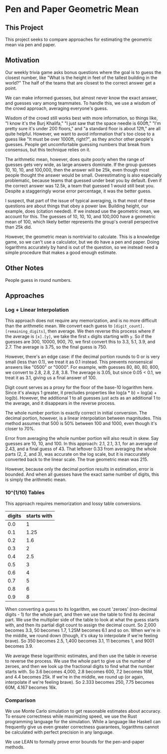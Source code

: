 # Pen and Paper Geometric Mean

## This Project

This project seeks to compare approaches for estimating the geometric mean via pen and paper.

## Motivation

Our weekly trivia game asks bonus questions where the goal is to guess the closest number, like "What is the height in feet of the tallest building in the world?"
The half of the teams that are closest to the correct answer get a point.

We can make informed guesses, but almost never know the exact answer, and guesses vary among teammates.
To handle this, we use a wisdom of the crowd approach, averaging everyone's guess.

Wisdom of the crowd still works best with more information, so things like, "I know it's the Burj Khalifa," "I just saw that the space needle is 600ft," "I'm pretty sure it's under 200 floors," and "a standard floor is about 12ft," are all quite helpful.
However, we want to avoid information that's too close to a guess like "It must be over 1000ft, right?", as they anchor other people's guesses.
People get uncomfortable guessing numbers that break from consensus, but this technique relies on it.

The arithmetic mean, however, does quite poorly when the range of guesses gets very wide, as large answers dominate.
If the group guesses 10, 10, 10, and 100,000, then the answer will be 25k, even though most people thought the answer would be small.
Overestimating is also especially problematic, because teams that guessed under beat you by default.
Even if the correct answer was 12.5k, a team that guessed 1 would still beat you.
Despite a staggeringly worse error percentage, it was the better guess.

I suspect, that part of the issue of typical averaging, is that most of these questions are about things that obey a power law.
Building height, our example, does (citation needed).
If we instead use the geometric mean, we account for this.
The guesses of 10, 10, 10, and 100,000 have a geometric mean of 100, which likely better represents the group's overall perspective than 25k did.

However, the geometric mean is nontrivial to calculate.
This is a knowledge game, so we can't use a calculator, but we do have a pen and paper.
Doing logarithms accurately by hand is out of the question, so we instead need a simple procedure that makes a good enough estimate.

## Other Notes

People guess in round numbers.

## Approaches

### Log + Linear Interpolation

This approach does not require any memorization, and is no more difficult than the arithmetic mean.
We convert each guess to `[digit_count].[remaining_digits]`, then average.
We then reverse this process where if the average is `[x].[y]`, we take the first `x` digits starting with `y`.
So if the guesses are 300, 10000, 900, 70, we first convert this to 3.3, 5.1, 3.9, and 2.7.
The average is 3.75, so the final guess is 750.

However, there's an edge case: if the decimal portion rounds to 0 or is very small (less than 0.1), we treat it as 0.1 instead.
This prevents nonsensical answers like "0500" or "0000".
For example, with guesses 80, 80, 80, 800, we convert to 2.8, 2.8, 2.8, 3.8.
The average is 3.05, but since 0.05 < 0.1, we treat it as 3.1, giving us a final answer of 100.

Digit count serves as a proxy for the floor of the base-10 logarithm here.
Since it's always 1 greater, it precludes properties like log(a * b) = log(a) + log(b).
However, the additional 1 to all guesses just acts as an additional 1 to the average, and it disappears in the reverse process.

The whole number portion is exactly correct in initial conversion.
The decimal portion, however, is a linear interpolation between magnitudes.
This method assumes that 500 is 50% between 100 and 1000, even though it's closer to 70%.

Error from averaging the whole number portion will also result in skew.
Say guesses are 10, 10, and 100.
In this approach: 2.1, 2.1, 3.1, for an average of 2.43, and a final guess of 43.
That leftover 0.33 from averaging the whole parts (2, 2, and 3), was accurate on the log scale, but it is inaccurately converted back to the linear scale.
The true geometric mean was 215.

However, because only the decimal portion results in estimation, error is bounded.
And when all guesses have the exact same number of digits, this is simply the arithmetic mean.

### 10^(1/10) Tables

This approach requires memorization and lossy table conversions.

| digits | starts with |
|--------|-------------|
| 0.0    | 1           |
| 0.1    | 1.25        |
| 0.2    | 1.6         |
| 0.3    | 2           |
| 0.4    | 2.5         |
| 0.5    | 3           |
| 0.6    | 4           |
| 0.7    | 5           |
| 0.8    | 6           |
| 0.9    | 8           |

When converting a guess to its logarithm, we count 'zeroes' (non-decimal digits - 1) for the whole part, and then we use the table to find its decimal part.
We use the multiplier side of the table to look at what the guess starts with, and then its partial digit count to assign the decimal count.
So 2,000 becomes 3.3, 50 becomes 1.7, 1.25M becomes 6.1 and so on.
When we're in the middle, we round down (though, it's okay to interpolate if we're feeling brave).
So 350 becomes 2.5, 1,400 becomes 3.1, 11 becomes 1, and 9001 becomes 3.9.

We average these logarithmic estimates, and then use the table in reverse to reverse the process.
We use the whole part to give us the number of zeroes, and then we look up the fractional digits to find what the number starts with.
So 3.6 becomes 4,000, 2.8 becomes 600, 7.2 becomes 16M, and 4.4 becomes 25k.
If we're in the middle, we round up (or again, interpolate if we're feeling brave).
So 2.333 becomes 250, 7.75 becomes 60M, 4.167 becomes 16k.

### Comparison

We use Monte Carlo simulation to get reasonable estimates about accuracy.
To ensure correctness while maximizing speed, we use the Rust programming language for the simulation.
While a language like Haskell can frequently give us even greater correctness guarantees, logarithms cannot be calculated with perfect precision in any language.

We use LEAN to formally prove error bounds for the pen-and-paper methods.
